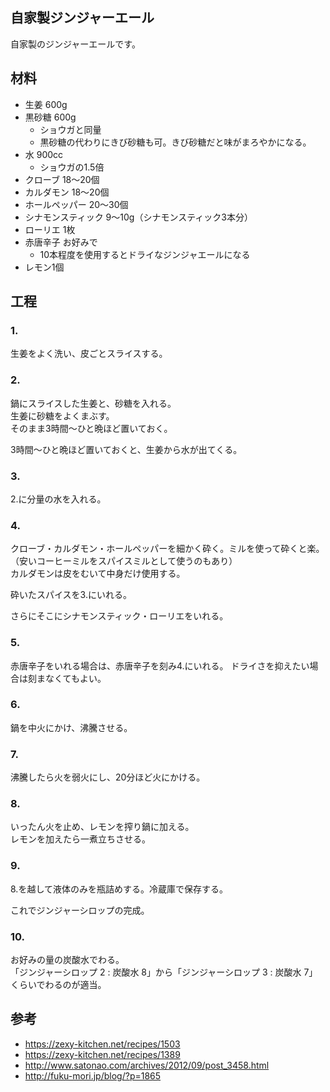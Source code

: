 自家製ジンジャーエール
--

自家製のジンジャーエールです。

材料
--

* 生姜 600g
* 黒砂糖 600g
  * ショウガと同量
  * 黒砂糖の代わりにきび砂糖も可。きび砂糖だと味がまろやかになる。
* 水 900cc
  * ショウガの1.5倍
* クローブ 18〜20個
* カルダモン 18〜20個
* ホールペッパー 20〜30個
* シナモンスティック 9〜10g（シナモンスティック3本分）
* ローリエ 1枚
* 赤唐辛子 お好みで
  * 10本程度を使用するとドライなジンジャエールになる
* レモン1個

工程
--

### 1.

生姜をよく洗い、皮ごとスライスする。

### 2.

鍋にスライスした生姜と、砂糖を入れる。  
生姜に砂糖をよくまぶす。  
そのまま3時間〜ひと晩ほど置いておく。

3時間〜ひと晩ほど置いておくと、生姜から水が出てくる。

### 3.

2.に分量の水を入れる。

### 4.

クローブ・カルダモン・ホールペッパーを細かく砕く。ミルを使って砕くと楽。（安いコーヒーミルをスパイスミルとして使うのもあり）  
カルダモンは皮をむいて中身だけ使用する。

砕いたスパイスを3.にいれる。

さらにそこにシナモンスティック・ローリエをいれる。

### 5.

赤唐辛子をいれる場合は、赤唐辛子を刻み4.にいれる。
ドライさを抑えたい場合は刻まなくてもよい。

### 6.

鍋を中火にかけ、沸騰させる。

### 7.

沸騰したら火を弱火にし、20分ほど火にかける。  

### 8.

いったん火を止め、レモンを搾り鍋に加える。  
レモンを加えたら一煮立ちさせる。

### 9.

8.を越して液体のみを瓶詰めする。冷蔵庫で保存する。

これでジンジャーシロップの完成。

### 10.

お好みの量の炭酸水でわる。  
「ジンジャーシロップ 2 : 炭酸水 8」から「ジンジャーシロップ 3 : 炭酸水 7」くらいでわるのが適当。

参考
--

* https://zexy-kitchen.net/recipes/1503
* https://zexy-kitchen.net/recipes/1389
* http://www.satonao.com/archives/2012/09/post_3458.html
* http://fuku-mori.jp/blog/?p=1865

